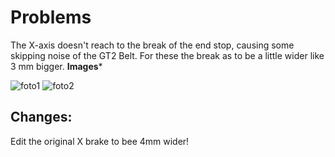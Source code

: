 # Problems
The X-axis doesn't reach to the break of the end stop, causing some skipping noise of the GT2 Belt. For these the break as to be a little wider like 3 mm bigger.
**Images***

![foto1](fotos\_SAM1096.jpg)
![foto2](X-End-STOP\fotos\_SAM1099.jpg)

## Changes:
Edit the original X brake to bee 4mm wider!
